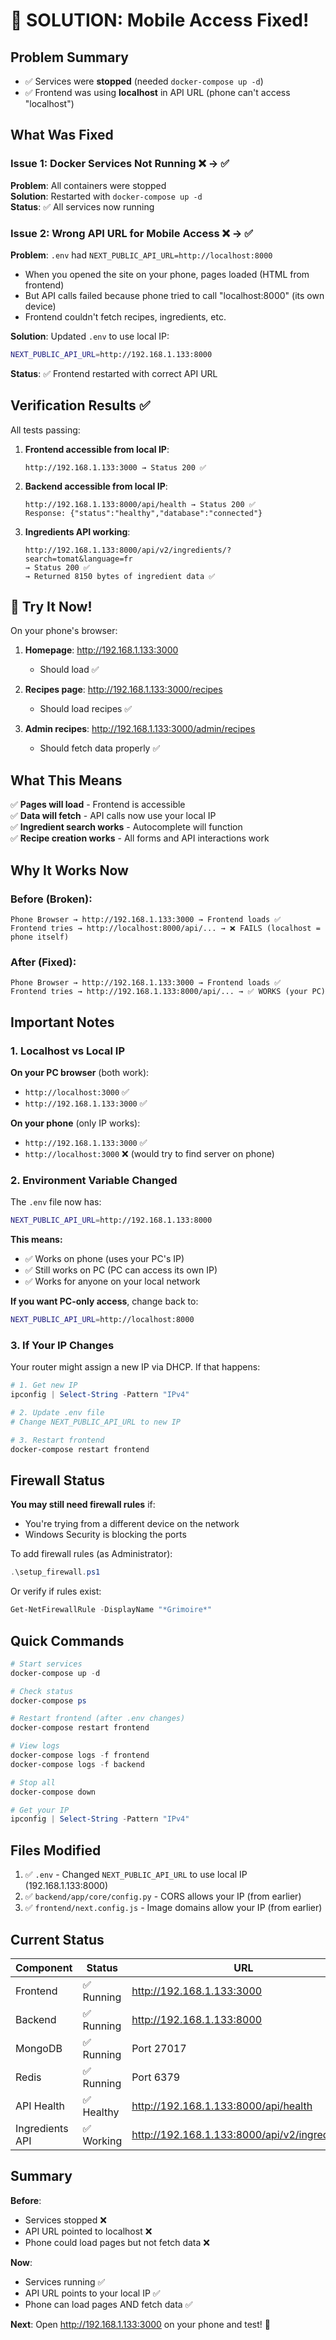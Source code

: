 # 🎯 SOLUTION: Mobile Access Fixed!

## Problem Summary
- ✅ Services were **stopped** (needed `docker-compose up -d`)
- ✅ Frontend was using **localhost** in API URL (phone can't access "localhost")

## What Was Fixed

### Issue 1: Docker Services Not Running ❌ → ✅
**Problem**: All containers were stopped  
**Solution**: Restarted with `docker-compose up -d`  
**Status**: ✅ All services now running

### Issue 2: Wrong API URL for Mobile Access ❌ → ✅
**Problem**: `.env` had `NEXT_PUBLIC_API_URL=http://localhost:8000`  
- When you opened the site on your phone, pages loaded (HTML from frontend)
- But API calls failed because phone tried to call "localhost:8000" (its own device)
- Frontend couldn't fetch recipes, ingredients, etc.

**Solution**: Updated `.env` to use local IP:
```bash
NEXT_PUBLIC_API_URL=http://192.168.1.133:8000
```

**Status**: ✅ Frontend restarted with correct API URL

## Verification Results ✅

All tests passing:

1. **Frontend accessible from local IP**:
   ```
   http://192.168.1.133:3000 → Status 200 ✅
   ```

2. **Backend accessible from local IP**:
   ```
   http://192.168.1.133:8000/api/health → Status 200 ✅
   Response: {"status":"healthy","database":"connected"}
   ```

3. **Ingredients API working**:
   ```
   http://192.168.1.133:8000/api/v2/ingredients/?search=tomat&language=fr
   → Status 200 ✅
   → Returned 8150 bytes of ingredient data ✅
   ```

## 📱 Try It Now!

On your phone's browser:

1. **Homepage**: http://192.168.1.133:3000
   - Should load ✅
   
2. **Recipes page**: http://192.168.1.133:3000/recipes
   - Should load recipes ✅
   
3. **Admin recipes**: http://192.168.1.133:3000/admin/recipes
   - Should fetch data properly ✅

## What This Means

✅ **Pages will load** - Frontend is accessible  
✅ **Data will fetch** - API calls now use your local IP  
✅ **Ingredient search works** - Autocomplete will function  
✅ **Recipe creation works** - All forms and API interactions work  

## Why It Works Now

### Before (Broken):
```
Phone Browser → http://192.168.1.133:3000 → Frontend loads ✅
Frontend tries → http://localhost:8000/api/... → ❌ FAILS (localhost = phone itself)
```

### After (Fixed):
```
Phone Browser → http://192.168.1.133:3000 → Frontend loads ✅
Frontend tries → http://192.168.1.133:8000/api/... → ✅ WORKS (your PC)
```

## Important Notes

### 1. Localhost vs Local IP

**On your PC browser** (both work):
- `http://localhost:3000` ✅
- `http://192.168.1.133:3000` ✅

**On your phone** (only IP works):
- `http://192.168.1.133:3000` ✅
- `http://localhost:3000` ❌ (would try to find server on phone)

### 2. Environment Variable Changed

The `.env` file now has:
```bash
NEXT_PUBLIC_API_URL=http://192.168.1.133:8000
```

**This means:**
- ✅ Works on phone (uses your PC's IP)
- ✅ Still works on PC (PC can access its own IP)
- ✅ Works for anyone on your local network

**If you want PC-only access**, change back to:
```bash
NEXT_PUBLIC_API_URL=http://localhost:8000
```

### 3. If Your IP Changes

Your router might assign a new IP via DHCP. If that happens:

```powershell
# 1. Get new IP
ipconfig | Select-String -Pattern "IPv4"

# 2. Update .env file
# Change NEXT_PUBLIC_API_URL to new IP

# 3. Restart frontend
docker-compose restart frontend
```

## Firewall Status

**You may still need firewall rules** if:
- You're trying from a different device on the network
- Windows Security is blocking the ports

To add firewall rules (as Administrator):
```powershell
.\setup_firewall.ps1
```

Or verify if rules exist:
```powershell
Get-NetFirewallRule -DisplayName "*Grimoire*"
```

## Quick Commands

```powershell
# Start services
docker-compose up -d

# Check status
docker-compose ps

# Restart frontend (after .env changes)
docker-compose restart frontend

# View logs
docker-compose logs -f frontend
docker-compose logs -f backend

# Stop all
docker-compose down

# Get your IP
ipconfig | Select-String -Pattern "IPv4"
```

## Files Modified

1. ✅ `.env` - Changed `NEXT_PUBLIC_API_URL` to use local IP (192.168.1.133:8000)
2. ✅ `backend/app/core/config.py` - CORS allows your IP (from earlier)
3. ✅ `frontend/next.config.js` - Image domains allow your IP (from earlier)

## Current Status

| Component | Status | URL |
|-----------|--------|-----|
| Frontend | ✅ Running | http://192.168.1.133:3000 |
| Backend | ✅ Running | http://192.168.1.133:8000 |
| MongoDB | ✅ Running | Port 27017 |
| Redis | ✅ Running | Port 6379 |
| API Health | ✅ Healthy | http://192.168.1.133:8000/api/health |
| Ingredients API | ✅ Working | http://192.168.1.133:8000/api/v2/ingredients/ |

## Summary

**Before**: 
- Services stopped ❌
- API URL pointed to localhost ❌
- Phone could load pages but not fetch data ❌

**Now**:
- Services running ✅
- API URL points to your local IP ✅
- Phone can load pages AND fetch data ✅

**Next**: Open http://192.168.1.133:3000 on your phone and test! 🎉
